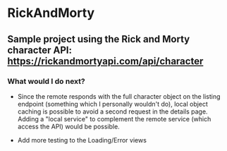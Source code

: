 # RickAndMorty

## Sample project using the Rick and Morty character API: https://rickandmortyapi.com/api/character

### What would I do next?

- Since the remote responds with the full character object on the listing endpoint (something which I personally wouldn't do), 
local object caching is possible to avoid a second request in the details page. Adding a "local service" to complement the remote service (which access the API) would be possible.

- Add more testing to the Loading/Error views
